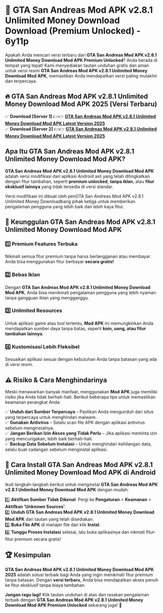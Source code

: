 # 🎯 GTA San Andreas Mod APK v2.8.1 Unlimited Money Download  Download (Premium Unlocked) -  6y11p

Apakah Anda mencari versi terbaru dari **GTA San Andreas Mod APK v2.8.1 Unlimited Money Download Mod APK Premium Unlocked**? Anda berada di tempat yang tepat! Kami menyediakan tautan unduhan gratis dan aman untuk versi resmi **GTA San Andreas Mod APK v2.8.1 Unlimited Money Download Mod APK**, memastikan Anda mendapatkan versi paling mutakhir dan terpercaya.

## 🔥 GTA San Andreas Mod APK v2.8.1 Unlimited Money Download Mod APK 2025 (Versi Terbaru)

✅ **Download [Server 1]** 👉👉 [**GTA San Andreas Mod APK v2.8.1 Unlimited Money Download Mod APK Latest Version 2025**](https://momento.my/?title=GTA_San_Andreas_Mod_APK_v2.8.1_Unlimited_Money_Download)  
✅ **Download [Server 2]** 👉👉 [**GTA San Andreas Mod APK v2.8.1 Unlimited Money Download Mod APK Latest Version 2025**](https://momento.my/?title=GTA_San_Andreas_Mod_APK_v2.8.1_Unlimited_Money_Download)  

## Apa Itu GTA San Andreas Mod APK v2.8.1 Unlimited Money Download Mod APK?

**GTA San Andreas Mod APK v2.8.1 Unlimited Money Download Mod APK** adalah versi modifikasi dari aplikasi Android asli yang telah ditingkatkan dengan fitur tambahan, seperti **premium unlocked**, **tanpa iklan**, atau **fitur eksklusif lainnya** yang tidak tersedia di versi standar.

Versi modifikasi ini dibuat oleh penGTA San Andreas Mod APK v2.8.1 Unlimited Money Downloadbang pihak ketiga untuk memberikan pengalaman pengguna yang lebih baik dan lebih kaya fitur.

## 🎯 Keunggulan GTA San Andreas Mod APK v2.8.1 Unlimited Money Download Mod APK

### 1️⃣ Premium Features Terbuka
Nikmati semua fitur premium tanpa harus berlangganan atau membayar. Anda bisa menggunakan fitur berbayar **secara gratis!**

### 2️⃣ Bebas Iklan
Dengan **GTA San Andreas Mod APK v2.8.1 Unlimited Money Download Mod APK**, Anda bisa menikmati pengalaman pengguna yang lebih nyaman tanpa gangguan iklan yang mengganggu.

### 3️⃣ Unlimited Resources
Untuk aplikasi game atau tool tertentu, **Mod APK** ini memungkinkan Anda mendapatkan sumber daya tanpa batas, seperti **koin, uang, atau fitur tambahan lainnya**.

### 4️⃣ Kustomisasi Lebih Fleksibel
Sesuaikan aplikasi sesuai dengan kebutuhan Anda tanpa batasan yang ada di versi resmi.

## ⚠️ Risiko & Cara Menghindarinya

Meski menawarkan banyak manfaat, menggunakan **Mod APK** juga memiliki risiko jika Anda tidak berhati-hati. Berikut beberapa tips untuk memastikan keamanan perangkat Anda:

✅ **Unduh dari Sumber Terpercaya** – Pastikan Anda mengunduh dari situs yang terpercaya untuk menghindari malware.  
✅ **Gunakan Antivirus** – Selalu scan file APK dengan aplikasi antivirus sebelum menginstalnya.  
✅ **Jangan Berikan Izin Akses yang Tidak Perlu** – Jika aplikasi meminta izin yang mencurigakan, lebih baik berhati-hati.  
✅ **Backup Data Sebelum Instalasi** – Untuk menghindari kehilangan data, selalu buat cadangan sebelum menginstal aplikasi.

## 📌 Cara Install GTA San Andreas Mod APK v2.8.1 Unlimited Money Download Mod APK di Android

Ikuti langkah-langkah berikut untuk menginstal **GTA San Andreas Mod APK v2.8.1 Unlimited Money Download Mod APK** dengan mudah:

1️⃣ **Aktifkan Sumber Tidak Dikenal**: Pergi ke **Pengaturan** > **Keamanan** > **Aktifkan 'Unknown Sources'**.  
2️⃣ **Unduh GTA San Andreas Mod APK v2.8.1 Unlimited Money Download Mod APK** dari tautan yang telah disediakan.  
3️⃣ **Buka File APK** di manajer file dan klik **Instal**.  
4️⃣ **Tunggu Proses Instalasi** selesai, lalu buka aplikasinya dan nikmati fitur-fitur premium secara gratis!

## 🏆 Kesimpulan

**GTA San Andreas Mod APK v2.8.1 Unlimited Money Download Mod APK 2025** adalah solusi terbaik bagi Anda yang ingin menikmati fitur premium tanpa batasan. Dengan **versi terbaru**, Anda bisa mendapatkan akses penuh ke fitur eksklusif tanpa biaya tambahan.

**Jangan ragu lagi!** Klik tautan unduhan di atas dan rasakan pengalaman terbaik dengan **GTA San Andreas Mod APK v2.8.1 Unlimited Money Download Mod APK Premium Unlocked** sekarang juga! 🚀
